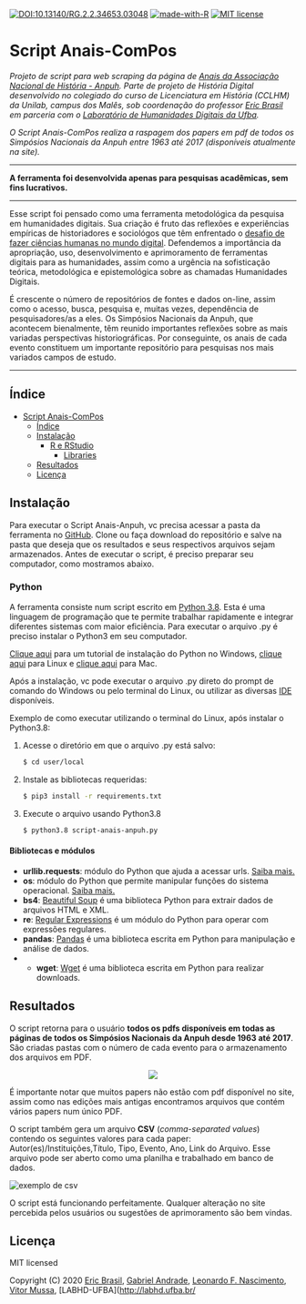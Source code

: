 [![DOI:10.13140/RG.2.2.34653.03048](https://zenodo.org/badge/DOI/10.13140/RG.2.2.34653.03048.svg)](https://www.researchgate.net/publication/341804201_Script_Anais-Anpuh)
 [![made-with-R](https://img.shields.io/badge/Made%20with-Python-1f425f.svg)](https://www.python.org/) [![MIT license](https://img.shields.io/badge/License-MIT-blue.svg)](https://lbesson.mit-license.org/)

# Script Anais-ComPos 

*Projeto de script para web scraping da página de [Anais da Associação Nacional de História - Anpuh](https://anpuh.org.br/index.php/documentos/anais).
 Parte de projeto de História Digital desenvolvido no colegiado do curso de Licenciatura em História (CCLHM) da Unilab, campus dos Malês, sob coordenação do professor [Eric Brasil](https://ericbrasiln.github.io/) em parceria com o [Laboratório de Humanidades Digitais da Ufba](http://labhd.ufba.br/).*

*O Script Anais-ComPos realiza a raspagem dos papers em pdf de todos os Simpósios Nacionais da Anpuh entre 1963 até 2017 (disponíveis atualmente na site).*
___

**A ferramenta foi desenvolvida apenas para pesquisas acadêmicas, sem fins lucrativos.**
___

Esse script foi pensado como uma ferramenta metodológica da pesquisa em humanidades
digitais. Sua criação é fruto das reflexões e experiências empíricas de historiadores e sociológos que têm enfrentado o [desafio de fazer ciências humanas no mundo digital](http://bibliotecadigital.fgv.br/ojs/index.php/reh/article/view/79933).
Defendemos a importância da apropriação, uso, desenvolvimento e aprimoramento de ferramentas digitais para as humanidades, assim como a urgência na sofisticação teórica, metodológica e epistemológica sobre as chamadas Humanidades Digitais.

É crescente o número de repositórios de fontes e dados on-line, assim como o acesso, busca, pesquisa e, muitas vezes, dependência de pesquisadores/as a eles.
Os Simpósios Nacionais da Anpuh, que acontecem bienalmente, têm reunido importantes reflexões sobre as mais variadas perspectivas historiográficas. Por conseguinte, os anais de cada evento constituem um importante repositório para pesquisas nos mais variados campos de estudo.
___

## Índice

- [Script Anais-ComPos](#script-anais-compos)
  - [Índice](#índice)
  - [Instalação](#instalação)
    - [R e RStudio](#ReRSTUDIO)
      - [Libraries](#bibliotecas)
  - [Resultados](#resultados)
  - [Licença](#licença)


## Instalação

Para executar o Script Anais-Anpuh, vc precisa acessar a pasta da ferramenta no [GitHub](https://github.com/ericbrasiln/Anais-Anpuh). Clone ou faça download do repositório e salve na pasta que deseja que os resultados e seus respectivos arquivos sejam armazenados. Antes de executar o script, é preciso preparar seu computador, como mostramos abaixo.

### Python

A ferramenta consiste num script escrito em [Python 3.8](https://www.python.org/). Esta é uma linguagem de programação que te permite trabalhar rapidamente e integrar diferentes sistemas com maior eficiência.
Para executar o arquivo .py é preciso instalar o Python3 em seu computador.

[Clique aqui](https://python.org.br/instalacao-windows/) para um tutorial de instalação do Python no Windows, [clique aqui](https://python.org.br/instalacao-linux/) para Linux e [clique aqui](https://python.org.br/instalacao-mac/)
para Mac.

Após a instalação, vc pode executar o arquivo .py direto do prompt de comando do Windows ou pelo terminal do Linux, ou utilizar as diversas [IDE](https://pt.wikipedia.org/wiki/Ambiente_de_desenvolvimento_integrado) disponíveis.

Exemplo de como executar utilizando o terminal do Linux, após instalar o Python3.8:

1. Acesse o diretório em que o arquivo .py está salvo:
   ```sh
   $ cd user/local
   ```
1. Instale as bibliotecas requeridas:
   ```sh
   $ pip3 install -r requirements.txt
   ```
1. Execute o arquivo usando Python3.8
   ```sh
   $ python3.8 script-anais-anpuh.py
   ```


#### Bibliotecas e módulos

- **urllib.requests**: módulo do Python que ajuda a acessar urls.
[Saiba mais.](https://docs.python.org/pt-br/3/library/urllib.request.htmll)
- **os**: módulo do Python que permite manipular funções do sistema operacional.
[Saiba mais.](https://docs.python.org/pt-br/3/library/os.html)
- **bs4**: [Beautiful Soup](https://www.crummy.com/software/BeautifulSoup/bs4/doc/) é uma biblioteca Python para extrair
 dados de arquivos HTML e XML.
- **re**: [Regular Expressions](https://docs.python.org/pt-br/3/library/re.html) é um módulo do Python para operar com expressões regulares.
- **pandas**: [Pandas](https://pandas.pydata.org/) é uma biblioteca escrita em Python para manipulação e análise de dados.
- - **wget**: [Wget](https://pypi.org/project/wget/) é uma biblioteca escrita em Python para realizar downloads. 

## Resultados

O script retorna para o usuário **todos os pdfs disponíveis em todas as páginas de todos os Simpósios Nacionais da Anpuh desde 1963 até 2017**. São criadas pastas com o número de cada evento para o armazenamento dos arquivos em PDF.

<p align="center"><img src="https://github.com/ericbrasiln/Anais-Anpuh/blob/master/images/pastas.png"/></p>

É importante notar que muitos papers não estão com pdf disponível no site, assim como nas edições mais antigas encontramos arquivos que contém vários papers num único PDF.

O script também gera um arquivo **CSV** (*comma-separated values*) contendo os seguintes valores para cada paper: Autor(es)/Instituições,Título, Tipo, Evento, Ano, Link do Arquivo. Esse arquivo pode ser aberto como uma planilha e trabalhado em banco de dados.

![exemplo de csv](images/exemplo-csv.png)

O script está funcionando perfeitamente. Qualquer alteração no site percebida pelos usuários ou sugestões de aprimoramento são bem vindas.

## Licença

MIT licensed

Copyright (C) 2020 [Eric Brasil](https://github.com/ericbrasiln), [Gabriel Andrade](https://github.com/gabrielsandrade), [Leonardo F. Nascimento](https://github.com/leofn/), [Vitor Mussa](https://github.com/vmussa), [LABHD-UFBA](http://labhd.ufba.br/
